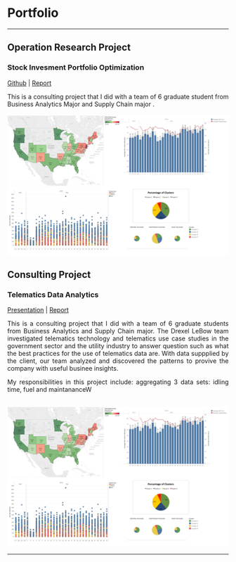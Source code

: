 # Portfolio

---

## Operation Research Project

### Stock Invesment Portfolio Optimization
<p align="left">
<a href="https://jessiehangle.github.io/Stock-Invesment-Portfolio-Optimization/">Github</a> | 
<a href="https://jessiehangle.github.io/Stock-Invesment-Portfolio-Optimization/OPR%20620%20Final%20Report_Phoenix%20Fund(final)%20(1).pdf">Report</a>  
</p>
<div style="text-align: justify">This is a consulting project that I did with a team of 6 graduate student from Business Analytics Major and Supply Chain major .</div>
<br>
<img src="https://github.com/jessiehangle/jessiehangle.github.io/blob/master/images/Telematics.jpg?raw=true"/>
<br>




## Consulting Project

### Telematics Data Analytics 

<p align="left">
<a href="/pdf/Consulting%20Project%20Presentation.pdf">Presentation</a> | <a href="/pdf/Telematics%20Final%20Report.pdf">Report</a>  
</p>
<div style="text-align: justify">This is a consulting project that I did with a team of 6 graduate students from Business Analytics and Supply Chain major. The Drexel LeBow team investigated telematics technology and telematics use case studies in the
government sector and the utility industry to answer question such as what the best practices for the use of telematics data are. With data suppplied by the client, our team analyzed and discovered the patterns to provive the company with useful businee insights. 

My responsibilities in this project include: 
aggregating 3 data sets: idling time, fuel and maintananceW</div>
<br>
<img src="https://github.com/jessiehangle/jessiehangle.github.io/blob/master/images/Telematics.jpg?raw=true"/>
<br>

---



